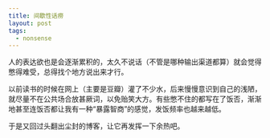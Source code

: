 ```yaml
---
title: 间歇性话痨
layout: post
tags:
  - nonsense
---
```


人的表达欲也是会逐渐累积的，太久不说话（不管是哪种输出渠道都算）就会觉得憋得难受，总得找个地方说出来才行。

以前读书的时候在网上（主要是豆瓣）灌了不少水，后来慢慢意识到自己的浅陋，就尽量不在公共场合放甚厥词，以免贻笑大方。有些憋不住的都写在了饭否，渐渐地甚至连饭否都让我有一种“暴露智商”的感觉，发饭频率也越来越低。

于是又回过头翻出尘封的博客，让它再发挥一下余热吧。
